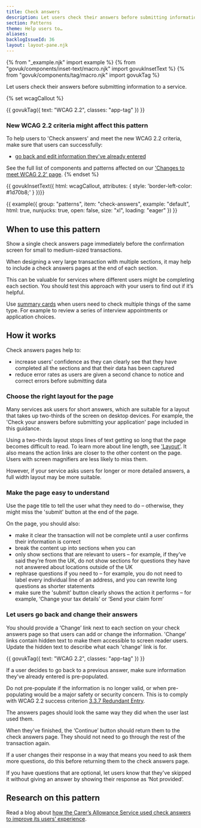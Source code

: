 ```yaml
---
title: Check answers
description: Let users check their answers before submitting information to a service
section: Patterns
theme: Help users to…
aliases:
backlogIssueId: 36
layout: layout-pane.njk
---
```


{% from "_example.njk" import example %}
{% from "govuk/components/inset-text/macro.njk" import govukInsetText %}
{% from "govuk/components/tag/macro.njk" import govukTag %}

Let users check their answers before submitting information to a service.

{% set wcagCallout %}

{{ govukTag({
  text: "WCAG 2.2",
  classes: "app-tag"
}) }}

### New WCAG 2.2 criteria might affect this pattern

To help users to 'Check answers' and meet the new WCAG 2.2 criteria, make sure that users can successfully:

- [go back and edit information they've already entered](/patterns/check-answers/#wcag-prepopulate-information)

See the full list of components and patterns affected on our ['Changes to meet WCAG 2.2' page](/accessibility/WCAG-2.2/#components-and-patterns-affected-in-the-design-system).
{% endset %}

{{ govukInsetText({
  html: wcagCallout,
  attributes: {
    style: 'border-left-color: #1d70b8;'
  }
})}}

{{ example({ group: "patterns", item: "check-answers", example: "default", html: true, nunjucks: true, open: false, size: "xl", loading: "eager" }) }}

## When to use this pattern

Show a single check answers page immediately before the confirmation screen for small to medium-sized transactions.

When designing a very large transaction with multiple sections, it may help to include a check answers pages at the end of each section.

This can be valuable for services where different users might be completing each section. You should test this approach with your users to find out if it’s helpful.

Use [summary cards](/components/summary-list/#summary-cards) when users need to check multiple things of the same type. For example to review a series of interview appointments or application choices.

## How it works

Check answers pages help to:

- increase users’ confidence as they can clearly see that they have completed all the sections and that their data has been captured
- reduce error rates as users are given a second chance to notice and correct errors before submitting data

### Choose the right layout for the page

Many services ask users for short answers, which are suitable for a layout that takes up two-thirds of the screen on desktop devices. For example, the 'Check your answers before submitting your application' page included in this guidance.

Using a two-thirds layout stops lines of text getting so long that the page becomes difficult to read. To learn more about line length, see ['Layout'](/styles/layout/). It also means the action links are closer to the other content on the page. Users with screen magnifiers are less likely to miss them.

However, if your service asks users for longer or more detailed answers, a full width layout may be more suitable.

### Make the page easy to understand

Use the page title to tell the user what they need to do – otherwise, they might miss the 'submit' button at the end of the page.

On the page, you should also:

- make it clear the transaction will not be complete until a user confirms their information is correct
- break the content up into sections when you can
- only show sections that are relevant to users &ndash; for example, if they’ve said they’re from the UK, do not show sections for questions they have not answered about locations outside of the UK
- rephrase questions if you need to &ndash; for example, you do not need to label every individual line of an address, and you can rewrite long questions as shorter statements
- make sure the 'submit' button clearly shows the action it performs &ndash; for example, ‘Change your tax details’ or ‘Send your claim form’

### Let users go back and change their answers

You should provide a ‘Change’ link next to each section on your check answers page so that users can add or change the information. 'Change' links contain hidden text to make them accessible to screen reader users. Update the hidden text to describe what each 'change' link is for.

<div class="app-wcag-22" id="wcag-prepopulate-information" role="note">
  {{ govukTag({
    text: "WCAG 2.2",
    classes: "app-tag"
  }) }}
  <p>If a user decides to go back to a previous answer, make sure information they've already entered is pre-populated.</p>
  <p>Do not pre-populate if the information is no longer valid, or when pre-populating would be a major safety or security concern. This is to comply with WCAG 2.2 success criterion <a href="https://www.w3.org/WAI/WCAG22/Understanding/redundant-entry.html">3.3.7 Redundant Entry</a>.</p>
</div>

The answers pages should look the same way they did when the user last used them.

When they’ve finished, the ‘Continue’ button should return them to the check answers page. They should not need to go through the rest of the transaction again.

If a user changes their response in a way that means you need to ask them more questions, do this before returning them to the check answers page.

If you have questions that are optional, let users know that they've skipped it without giving an answer by showing their response as ‘Not provided’.

## Research on this pattern

Read a blog about [how the Carer’s Allowance Service used check answers to improve its users’ experience](https://dwpdigital.blog.gov.uk/2016/07/08/a-live-service-is-not-the-end-of-the-story/).
